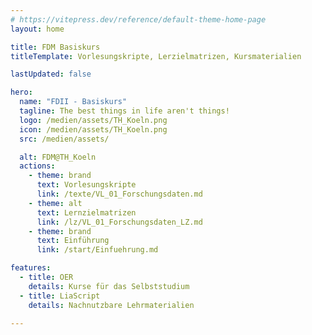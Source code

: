 ```yaml
---
# https://vitepress.dev/reference/default-theme-home-page
layout: home

title: FDM Basiskurs
titleTemplate: Vorlesungskripte, Lerzielmatrizen, Kursmaterialien

lastUpdated: false

hero:
  name: "FDII - Basiskurs"
  tagline: The best things in life aren't things!
  logo: /medien/assets/TH_Koeln.png
  icon: /medien/assets/TH_Koeln.png
  src: /medien/assets/

  alt: FDM@TH_Koeln
  actions:
    - theme: brand
      text: Vorlesungskripte
      link: /texte/VL_01_Forschungsdaten.md
    - theme: alt
      text: Lernzielmatrizen
      link: /lz/VL_01_Forschungsdaten_LZ.md
    - theme: brand
      text: Einführung
      link: /start/Einfuehrung.md

features:
  - title: OER
    details: Kurse für das Selbststudium
  - title: LiaScript
    details: Nachnutzbare Lehrmaterialien

---
```


